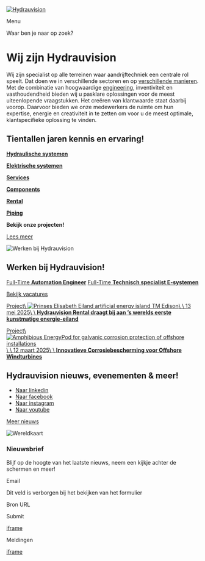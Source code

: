 [![Hydrauvision](https://www.hydrauvision.com/app/themes/project_theme/dist/images/logo_720c4823.svg)](https://www.hydrauvision.com/nl/)

Menu

Waar ben je naar op zoek?

# Wij zijn **Hydrauvision**

Wij zijn specialist op alle terreinen waar aandrijftechniek een centrale rol speelt. Dat doen we in verschillende sectoren en op [verschillende manieren](https://www.hydrauvision.com/nl/expertises/). Met de combinatie van hoogwaardige [engineering](https://www.hydrauvision.com/nl/engineering/), inventiviteit en vasthoudendheid bieden wij u pasklare oplossingen voor de meest uiteenlopende vraagstukken. Het creëren van klantwaarde staat daarbij voorop. Daarvoor bieden we onze medewerkers de ruimte om hun expertise, energie en creativiteit in te zetten om voor u de meest optimale, klantspecifieke oplossing te vinden.

## Tientallen jaren **kennis** en ervaring!

[**Hydraulische systemen**](https://www.hydrauvision.com/nl/expertise/hydraulische-systemen/)

[**Elektrische systemen**](https://www.hydrauvision.com/nl/expertise/elektrische-systemen/)

[**Services**](https://www.hydrauvision.com/nl/expertise/services/)

[**Components**](https://www.hydrauvision.com/nl/expertise/components/)

[**Rental**](https://www.hydrauvision.com/nl/expertise/rental/)

[**Piping**](https://www.hydrauvision.com/nl/expertise/piping/)

**Bekijk onze projecten!**

[Lees meer](https://www.hydrauvision.com/nl/projecten/)

![Werken bij Hydrauvision](https://www.hydrauvision.com/app/uploads/2024/08/0O4A6810-Edit-1-1920x1080.jpg)

## Werken bij Hydrauvision!

[Full-Time **Automation Engineer**](https://www.hydrauvision.com/nl/vacature/automation-engineer/) [Full-Time **Technisch specialist E-systemen**](https://www.hydrauvision.com/nl/vacature/technisch-specialist-e-systemen/)

[Bekijk vacatures](https://www.hydrauvision.com/nl/werkenbij)

[Project\\
![Prinses Elisabeth Eiland artificial energy island TM Edison](https://www.hydrauvision.com/app/uploads/2025/05/Schermafbeelding-2025-05-13-080002_aangepast-600x500.jpg)\\
\\
13 mei 2025\\
\\
**Hydrauvision Rental draagt bij aan ’s werelds eerste kunstmatige energie-eiland**](https://www.hydrauvision.com/nl/project/prinses-elisabeth-eiland/)

[Project\\
![Amphibious EnergyPod for galvanic corrosion protection of offshore installations](https://www.hydrauvision.com/app/uploads/2025/02/20231221-0O4A0794-600x500.jpg)\\
\\
12 maart 2025\\
\\
**Innovatieve Corrosiebescherming voor Offshore Windturbines**](https://www.hydrauvision.com/nl/project/innovatieve-corrosiebescherming-voor-offshore-windturbines/)

## **Hydrauvision** nieuws, evenementen & meer!

- [Naar linkedin](https://www.linkedin.com/company/hydrauvision/)
- [Naar facebook](https://www.facebook.com/Hydrauvision)
- [Naar instagram](https://www.instagram.com/hydrauvision/)
- [Naar youtube](https://www.youtube.com/channel/UCSX3S8Vx3GUZLU4_DlKf6rg)

[Meer nieuws](https://www.hydrauvision.com/nl/nieuws/)

![Wereldkaart](https://www.hydrauvision.com/app/themes/project_theme/dist/images/map-gray_21f6a7b1.svg)

### Nieuwsbrief

Blijf op de hoogte van het laatste nieuws, neem een kijkje achter de schermen en meer!

Email

Dit veld is verborgen bij het bekijken van het formulier

Bron URL

Submit

[iframe](about:blank)

Meldingen

[iframe](https://www.google.com/recaptcha/api2/anchor?ar=1&k=6LfGIhcqAAAAANUdmamzm_X1zOyN6xW4UhoQ0ubp&co=aHR0cHM6Ly93d3cuaHlkcmF1dmlzaW9uLmNvbTo0NDM.&hl=en&v=jt8Oh2-Ue1u7nEbJQUIdocyd&size=invisible&cb=jmre8h4vxpg2)